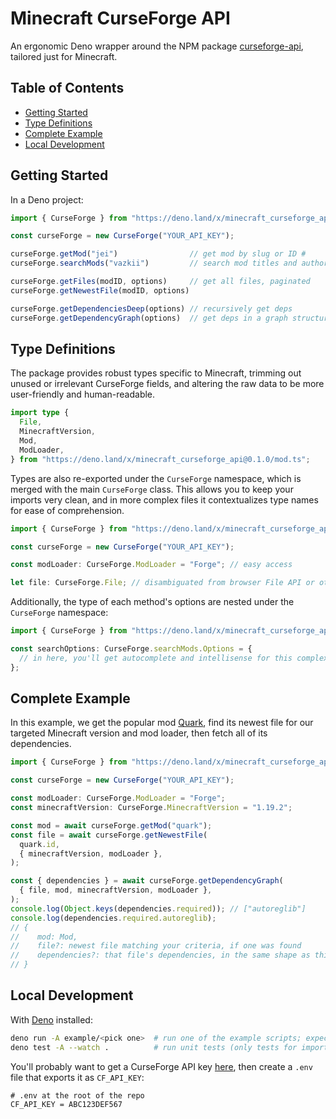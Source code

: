# Minecraft CurseForge API

An ergonomic Deno wrapper around the NPM package [curseforge-api](https://github.com/Smiley43210/curseforge-api/), tailored just for Minecraft.

## Table of Contents

- [Getting Started](#getting-started)
- [Type Definitions](#type-definitions)
- [Complete Example](#complete-example)
- [Local Development](#local-development)

## Getting Started

In a Deno project:

<!-- deno-fmt-ignore -->
```ts
import { CurseForge } from "https://deno.land/x/minecraft_curseforge_api@0.1.0/mod.ts";

const curseForge = new CurseForge("YOUR_API_KEY");

curseForge.getMod("jei")                // get mod by slug or ID #
curseForge.searchMods("vazkii")         // search mod titles and authors

curseForge.getFiles(modID, options)     // get all files, paginated
curseForge.getNewestFile(modID, options)

curseForge.getDependenciesDeep(options) // recursively get deps
curseForge.getDependencyGraph(options)  // get deps in a graph structure
```

## Type Definitions

The package provides robust types specific to Minecraft, trimming out unused or irrelevant CurseForge fields, and altering the raw data to be more user-friendly and human-readable.

```ts
import type {
  File,
  MinecraftVersion,
  Mod,
  ModLoader,
} from "https://deno.land/x/minecraft_curseforge_api@0.1.0/mod.ts";
```

Types are also re-exported under the `CurseForge` namespace, which is merged with the main `CurseForge` class. This allows you to keep your imports very clean, and in more complex files it contextualizes type names for ease of comprehension.

```ts
import { CurseForge } from "https://deno.land/x/minecraft_curseforge_api@0.1.0/mod.ts";

const curseForge = new CurseForge("YOUR_API_KEY");

const modLoader: CurseForge.ModLoader = "Forge"; // easy access

let file: CurseForge.File; // disambiguated from browser File API or other File types
```

Additionally, the type of each method's options are nested under the `CurseForge` namespace:

```ts
import { CurseForge } from "https://deno.land/x/minecraft_curseforge_api@0.1.0/mod.ts";

const searchOptions: CurseForge.searchMods.Options = {
  // in here, you'll get autocomplete and intellisense for this complex type
};
```

## Complete Example

In this example, we get the popular mod [Quark](https://www.curseforge.com/minecraft/mc-mods/quark), find its newest file for our targeted Minecraft version and mod loader, then fetch all of its dependencies.

```ts
import { CurseForge } from "https://deno.land/x/minecraft_curseforge_api@0.1.0/mod.ts";

const curseForge = new CurseForge("YOUR_API_KEY");

const modLoader: CurseForge.ModLoader = "Forge";
const minecraftVersion: CurseForge.MinecraftVersion = "1.19.2";

const mod = await curseForge.getMod("quark");
const file = await curseForge.getNewestFile(
  quark.id,
  { minecraftVersion, modLoader },
);

const { dependencies } = await curseForge.getDependencyGraph(
  { file, mod, minecraftVersion, modLoader },
);
console.log(Object.keys(dependencies.required)); // ["autoreglib"]
console.log(dependencies.required.autoreglib);
// {
//    mod: Mod,
//    file?: newest file matching your criteria, if one was found
//    dependencies?: that file's dependencies, in the same shape as this
// }
```

## Local Development

With [Deno](https://deno.land/) installed:

```sh
deno run -A example/<pick one>  # run one of the example scripts; expects a .env file
deno test -A --watch .          # run unit tests (only tests for imports)
```

You'll probably want to get a CurseForge API key [here](https://docs.curseforge.com/#authentication), then create a `.env` file that exports it as `CF_API_KEY`:

```env
# .env at the root of the repo
CF_API_KEY = ABC123DEF567
```
